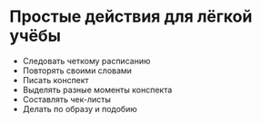 # Простые действия для лёгкой учёбы

* Следовать четкому расписанию
* Повторять своими словами
* Писать конспект
* Выделять разные моменты конспекта
* Составлять чек-листы 
* Делать по образу и подобию
